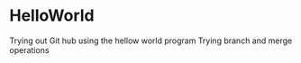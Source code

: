 HelloWorld
==========

Trying out Git hub using the hellow world program
Trying branch and merge operations
